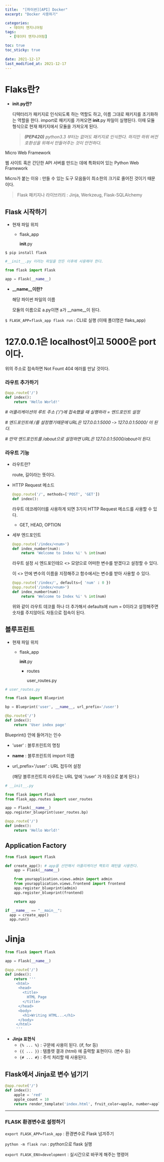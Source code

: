 ```yaml
---
title:  "[파이썬][API] Docker"
excerpt: "Docker 사용하기"

categories:
  - 데이터 엔지니어링
tags:
  - [데이터 엔지니어링]

toc: true
toc_sticky: true
 
date: 2021-12-17
last_modified_at: 2021-12-17
---
```


# Flaks란?

- **__init__.py란?**
    
    디텍터리가 패키지로 인식되도록 하는 역할도 하고, 이름 그대로 패키지를 초기화하는 역할을 한다. import로 패키지를 가져오면 __init__.py 파일이 실행된다. 이때 모듈 형식으로 현재 패키지에서 모듈을 가져오게 된다.
    
    > ***(PEP420)** python3.3 부터는 없어도 패키지로 인식한다. 하지만 하위 버전 호환성을 위해서 만들어주는 것이 안전하다.*
    > 

Micro Web Framework

웹 사이트 혹은 간단한 API 서버를 만드는 데에 특화되어 있는 Python Web Framework

Micro가 붙는 이유 : 만들 수 있는 도구 모음들이 최소한의 크기로 줄어진 것이기 때문이다.

> Flask 패키지나 라이브러리 : Jinja, Werkzeug, Flask-SQLAlchemy
> 

## Flask 시작하기

- 현재 파일 위치
    - flask_app
        
        __init__.py
        

`$ pip install flask`

```python
#__init__.py 이라는 파일을 만든 이후에 사용해야 한다.

from flask import Flask

app = Flask(__name__)
```

- **__name__이란?**
    
    해당 파이썬 파일의 이름
    
    모듈의 이름으로 a.py이면 a가 __name__이 된다.
    

`$ FLASK_APP=flask_app flask run` : CLI로 실행 (이때 폴더명은 flaks_app)

# 127.0.0.1은 localhost이고 5000은 port이다.

위의 주소로 접속하면 Not Fount 404 에러를 만날 것이다.

### 라우트 추가하기

```python
@app.route('/')
def index():
    return 'Hello World!'
```

*# 어플리케이션의 루트 주소 ('/')에 접속했을 때 실행하라 = 엔드포인트 설정*

*# 엔드포인트에 /를 설정했기때문에 URL은 127.0.0.1:5000 -> 127.0.0.1:5000/ 이 된다.*

*# 만약 엔드포인트를 /about으로 설정하면 URL은 127.0.0.1:5000/about이 된다.*

### 라우트 기능

- 라우트란?
    
    route, 길이라는 뜻이다.
    
- HTTP Request 메소드
    
    ```python
    @app.route('/', methods=['POST', 'GET'])
    def index():
    ```
    
    라우트 데코레이터를 사용하게 되면 3가지 HTTP Request 메소드를 사용할 수 있다. 
    
    - GET, HEAD, OPTION
- 세부 엔드포인트
    
    ```python
    @app.route('/index/<num>')
    def index_number(num):
        return 'Welcome to Index %i' % int(num)
    ```
    
    라우트 설정 시 엔드포인테으 <> 모양으로 어떠한 변수를 받겠다고 설정할 수 있다.
    
    이 <> 안에 변수의 이름을 지정해주고 함수에서는 변수를 받아 사용할 수 있다.
    
    ```python
    @app.route('/index/', defaults={ 'num' : 0 })
    @app.route('/index/<num>')
    def index_number(num):
        return 'Welcome to Index %i' % int(num)
    ```
    
    위와 같이 라우트 데코를 하나 더 추가해서 defaults에 num = 0이라고 설정해주면 숫자를 주지않아도 자동으로 접속이 된다.
    
        

## 블루프린트

- 현재 파일 위치
    - flask_app
        
        __init__.py
        
        - routes
            
            user_routes.py
            

```python
# user_routes.py

from flask import Blueprint

bp = Blueprint('user', __name__, url_prefix='/user')

@bp.route('/')
def index():
    return 'User index page'
```

Blueprint() 안에 들어가는 인수

- 'user' : 블루프린트의 명칭
- __name__ : 블루프린트의 import 이름
- url_prefix='/user' : URL 접두어 설정
    
    (해당 블루프린트의 라우트는 URL 앞에 '/user' 가 자동으로 붙게 된다.)
    

```python
# __init__.py

from flask import Flask
from flask_app.routes import user_routes

app = Flask(__name__)
app.register_blueprint(user_routes.bp)

@app.route('/')
def index():
    return 'Hello World!'
```

## Application Factory

```python
from flask import Flask

def create_app(): # app을 선언해서 어플리케이션 팩토리 패턴을 사용한다.
    app = Flask(__name__)

    from yourapplication.views.admin import admin
    from yourapplication.views.frontend import frontend
    app.register_blueprint(admin)
    app.register_blueprint(frontend)

    return app

if __name__ == "__main__":
  app = create_app()
  app.run()
```

# Jinja

```python
from flask import Flask

app = Flask(__name__)

@app.route('/')
def index():
    return '''
     <html>
      <head>
        <title>
          HTML Page
        </title>
      </head>
      <body>
        <h1>Writing HTML...</h1>
      </body>
     </html>
     '''
```

- **Jinja 표현식**
    - `{% ... %}` : 구문에 사용이 된다. (if, for 등)
    - `{{ ... }}` : 템플렛 결과 (html) 에 출력할 표현이다. (변수 등)
    - `{# ... #}` : 주석 처리할 때 사용된다.

## Flask에서 Jinja로 변수 넘기기

```python
@app.route('/')
def index():
    apple = 'red'
    apple_count = 10
    return render_template('index.html', fruit_color=apple, number=apple_count)
```

---

### FLASK 환경변수로 설정하기

`export FLASK_APP=flask_app` : 환경변수로 Flask 넘겨주기

`python -m flask run` : python으로 flask 실행

`export FLASK_ENV=development` : 실시간으로 바꾸게 해주는 명령어